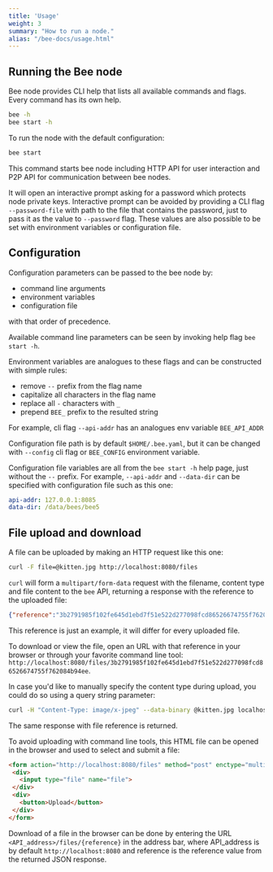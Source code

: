 ```yaml
---
title: 'Usage'
weight: 3
summary: "How to run a node."
alias: "/bee-docs/usage.html"
---
```


## Running the Bee node
<!-- https://raw.githubusercontent.com/ethersphere/bee/master/README.md -->

Bee node provides CLI help that lists all available commands and flags. Every command has its own help.

```sh
bee -h
bee start -h
```

To run the node with the default configuration:

```sh
bee start
```

This command starts bee node including HTTP API for user interaction and P2P API for communication between bee nodes.

It will open an interactive prompt asking for a password which protects node private keys. Interactive prompt can be avoided by providing a CLI flag `--password-file` with path to the file that contains the password, just to pass it as the value to `--password` flag. These values are also possible to be set with environment variables or configuration file.

## Configuration

Configuration parameters can be passed to the bee node by:

- command line arguments
- environment variables
- configuration file

with that order of precedence.

Available command line parameters can be seen by invoking help flag `bee start -h`.

Environment variables are analogues to these flags and can be constructed with simple rules:

- remove `--` prefix from the flag name
- capitalize all characters in the flag name
- replace all `-` characters with `_`
- prepend `BEE_` prefix to the resulted string

For example, cli flag `--api-addr` has an analogues env variable `BEE_API_ADDR`

Configuration file path is by default `$HOME/.bee.yaml`, but it can be changed with `--config` cli flag or `BEE_CONFIG` environment variable.

Configuration file variables are all from the `bee start -h` help page, just without the `--` prefix. For example, `--api-addr` and `--data-dir` can be specified with configuration file such as this one:

```yaml
api-addr: 127.0.0.1:8085
data-dir: /data/bees/bee5
```

## File upload and download

A file can be uploaded by making an HTTP request like this one:

```sh
curl -F file=@kitten.jpg http://localhost:8080/files
```

`curl` will form a `multipart/form-data` request with the filename, content type and file content to the `bee` API, returning a response with the reference to the uploaded file:

```json
{"reference":"3b2791985f102fe645d1ebd7f51e522d277098fcd86526674755f762084b94ee"}
```

This reference is just an example, it will differ for every uploaded file.

To download or view the file, open an URL with that reference in your browser or through your favorite command line tool:  `http://localhost:8080/files/3b2791985f102fe645d1ebd7f51e522d277098fcd86526674755f762084b94ee`.

In case you'd like to manually specify the content type during upload, you could do so using a query string parameter:

```sh
curl -H "Content-Type: image/x-jpeg" --data-binary @kitten.jpg localhost:8081/files?name=cat.jpg
```

The same response with file reference is returned.

To avoid uploading with command line tools, this HTML file can be opened in the browser and used to select and submit a file:

```html
<form action="http://localhost:8080/files" method="post" enctype="multipart/form-data">
 <div>
   <input type="file" name="file">
 </div>
 <div>
   <button>Upload</button>
 </div>
</form>
```

Download of a file in the browser can be done by entering the URL `<API_address>/files/{reference}` in the address bar, where API_address is by default `http://localhost:8080` and reference is the reference value from the returned JSON response.

